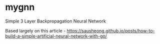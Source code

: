 # mygnn
Simple 3 Layer Backpropagation Neural Network  

Based largely on this article - https://sausheong.github.io/posts/how-to-build-a-simple-artificial-neural-network-with-go/
